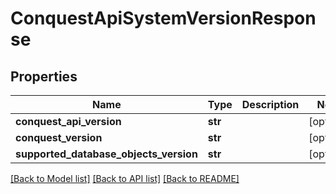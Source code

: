 # ConquestApiSystemVersionResponse

## Properties
Name | Type | Description | Notes
------------ | ------------- | ------------- | -------------
**conquest_api_version** | **str** |  | [optional] 
**conquest_version** | **str** |  | [optional] 
**supported_database_objects_version** | **str** |  | [optional] 

[[Back to Model list]](../README.md#documentation-for-models) [[Back to API list]](../README.md#documentation-for-api-endpoints) [[Back to README]](../README.md)


